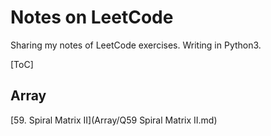 # Notes on LeetCode

Sharing my notes of LeetCode exercises. Writing in Python3.

[ToC]

## Array
[59. Spiral Matrix II](Array/Q59 Spiral Matrix II.md)
